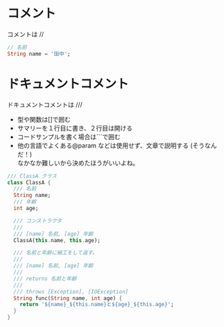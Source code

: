 # コメント

コメントは //

```dart
// 名前
String name = '田中';
```

# ドキュメントコメント

ドキュメントコメントは ///

- 型や関数は[]で囲む
- サマリーを１行目に書き、２行目は開ける
- コードサンプルを書く場合は```で囲む
- 他の言語でよくある@param などは使用せず、文章で説明する (そうなんだ！)  
  なかなか難しいから決めたほうがいいよね。

```dart
/// ClassA クラス
class ClassA {
  /// 名前
  String name;
  /// 年齢
  int age;

  /// コンストラクタ
  ///
  /// [name] 名前, [age] 年齢
  ClassA(this.name, this.age);

  /// 名前と年齢に細工をして返す。
  ///
  /// [name] 名前, [age] 年齢
  ///
  /// returns 名前と年齢
  ///
  /// throws [Exception], [IOException]
  String func(String name, int age) {
    return '${name}_${this.name}と${age}_${this.age}';
  }
}
```

